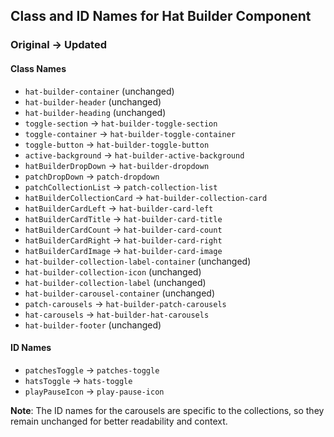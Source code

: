 ## Class and ID Names for Hat Builder Component

### Original -> Updated

#### Class Names
- `hat-builder-container` (unchanged)
- `hat-builder-header` (unchanged)
- `hat-builder-heading` (unchanged)
- `toggle-section` -> `hat-builder-toggle-section`
- `toggle-container` -> `hat-builder-toggle-container`
- `toggle-button` -> `hat-builder-toggle-button`
- `active-background` -> `hat-builder-active-background`
- `hatBuilderDropDown` -> `hat-builder-dropdown`
- `patchDropDown` -> `patch-dropdown`
- `patchCollectionList` -> `patch-collection-list`
- `hatBuilderCollectionCard` -> `hat-builder-collection-card`
- `hatBuilderCardLeft` -> `hat-builder-card-left`
- `hatBuilderCardTitle` -> `hat-builder-card-title`
- `hatBuilderCardCount` -> `hat-builder-card-count`
- `hatBuilderCardRight` -> `hat-builder-card-right`
- `hatBuilderCardImage` -> `hat-builder-card-image`
- `hat-builder-collection-label-container` (unchanged)
- `hat-builder-collection-icon` (unchanged)
- `hat-builder-collection-label` (unchanged)
- `hat-builder-carousel-container` (unchanged)
- `patch-carousels` -> `hat-builder-patch-carousels`
- `hat-carousels` -> `hat-builder-hat-carousels`
- `hat-builder-footer` (unchanged)

#### ID Names
- `patchesToggle` -> `patches-toggle`
- `hatsToggle` -> `hats-toggle`
- `playPauseIcon` -> `play-pause-icon`

**Note**: The ID names for the carousels are specific to the collections, so they remain unchanged for better readability and context.
